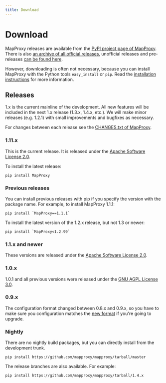 ```yaml
---
title: Download
---
```


# Download

MapProxy releases are available from the [PyPI project page of MapProxy](http://pypi.python.org/pypi/MapProxy). There is also [an archive of all official releases](https://pypi.python.org/packages/source/M/MapProxy/), unofficial releases and pre-releases [can be found here](https://mapproxy.org/static/rel/).

However, downloading is often not necessary, because you can install MapProxy with the Python tools `easy_install` or `pip`. Read the [installation instructions](https://mapproxy.org/docs/latest/install.html) for more information.

## Releases

1.x is the current mainline of the development. All new features will be included in the next 1.x release (1.3.x, 1.4.x, etc.). We will make minor releases (e.g. 1.2.1) with small improvements and bugfixes as necessary.

For changes between each release see the [CHANGES.txt of MapProxy](https://github.com/mapproxy/mapproxy/blob/master/CHANGES.txt).

### 1.11.x

This is the current release. It is released under the [Apache Software License 2.0](http://www.apache.org/licenses/LICENSE-2.0.html).

To install the latest release:

    pip install MapProxy

### Previous releases
You can install previous releases with pip if you specify the version with the package name. For example, to install MapProxy 1.1.1:

    pip install `MapProxy==1.1.1`

To install the latest version of the 1.2.x release, but not 1.3 or newer:

    pip install `MapProxy<1.2.99`

### 1.1.x and newer

These versions are released under the [Apache Software License 2.0](http://www.apache.org/licenses/LICENSE-2.0.html).

### 1.0.x

1.0.1 and all previous versions were released under the [GNU AGPL License 3.0](http://www.fsf.org/licensing/licenses/agpl-3.0.html).

### 0.9.x

The configuration format changed between 0.8.x and 0.9.x, so you have to make sure you configuration matches the [new format](https://mapproxy.org/docs/latest/migrate.html) if you're going to upgrade.

### Nightly

There are no nightly build packages, but you can directly install from the development trunk.

    pip install https://github.com/mapproxy/mapproxy/tarball/master

The release branches are also available. For example:

    pip install https://github.com/mapproxy/mapproxy/tarball/1.4.x
